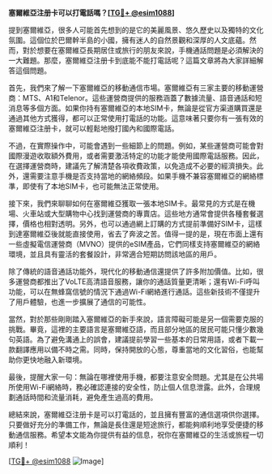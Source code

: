 **塞爾維亞注册卡可以打電話嗎？[[TG💪+ @esim1088](https://t.me/s/esim1088)]**

提到塞爾維亞，很多人可能首先想到的是它的美麗風景、悠久歷史以及獨特的文化氛圍。這個位於巴爾幹半島的小國，擁有迷人的自然景觀和深厚的人文底蘊。然而，對於想要在塞爾維亞長期居住或旅行的朋友來說，手機通話問題是必須解決的一大難題。那麼，塞爾維亞注册卡到底能不能打電話呢？這篇文章將為大家詳細解答這個問題。

首先，我們來了解一下塞爾維亞的移動通信市場。塞爾維亞有三家主要的移動運營商：MTS、A1和Telenor。這些運營商提供的服務涵蓋了數據流量、語音通話和短消息等多個方面。如果你持有塞爾維亞的本地SIM卡，無論是從官方渠道購買還是通過其他方式獲得，都可以正常使用打電話的功能。這意味著只要你有一張有效的塞爾維亞注册卡，就可以輕鬆地撥打國內和國際電話。

不過，在實際操作中，可能會遇到一些細節上的問題。例如，某些運營商可能會對國際漫遊收取額外費用，或者需要激活特定的功能才能使用國際電話服務。因此，在選擇運營商時，建議先了解清楚各項收費政策，以免造成不必要的經濟損失。此外，還需要注意手機是否支持當地的網絡頻段。如果手機不兼容塞爾維亞的網絡標準，即使有了本地SIM卡，也可能無法正常使用。

接下來，我們來聊聊如何在塞爾維亞獲取一張本地SIM卡。最常見的方式是在機場、火車站或大型購物中心找到運營商的專賣店。這些地方通常會提供各種套餐選擇，價格也相對透明。另外，也可以通過網上訂購的方式提前準備好SIM卡，這樣到達塞爾維亞後就能直接使用，省去了奔波之苦。值得一提的是，現在市面上還有一些虛擬電信運營商（MVNO）提供的eSIM產品，它們同樣支持塞爾維亞的網絡環境，並且具有靈活的套餐設計，非常適合短期訪問該地區的用戶。

除了傳統的語音通話功能外，現代化的移動通信還提供了許多附加價值。比如，很多運營商都推出了VoLTE高清語音服務，讓你的通話質量更清晰；還有Wi-Fi呼叫功能，可以在無蜂窩信號的情況下通過Wi-Fi網絡進行通話。這些新技術不僅提升了用戶體驗，也進一步擴展了通信的可能性。

當然，對於那些剛剛踏入塞爾維亞的新手來說，語言障礙可能是另一個需要克服的挑戰。畢竟，這裡的主要語言是塞爾維亞語，而且部分地區的居民可能只懂少數幾句英語。為了避免溝通上的誤會，建議提前學習一些基本的日常用語，或者下載一款翻譯應用以備不時之需。同時，保持開放的心態，尊重當地的文化習俗，也能幫助你更快地融入新環境。

最後，提醒大家一句：無論在哪裡使用手機，都要注意安全問題。尤其是在公共場所使用Wi-Fi網絡時，務必確認連接的安全性，防止個人信息泄露。此外，合理規劃通話時間和流量消耗，避免產生過高的費用。

總結來說，塞爾維亞注册卡是可以打電話的，並且擁有豐富的通信選項供你選擇。只要做好充分的準備工作，無論是長住還是短途旅行，都能夠順利地享受便捷的移動通信服務。希望本文能為你提供有益的信息，祝你在塞爾維亞的生活或旅程一切順利！

[[TG💪+ @esim1088](https://t.me/s/esim1088) ![Image](https://i.postimg.cc/4NQfJmqS/Snipaste-2025-05-13-00-14-12.png)]